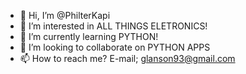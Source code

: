- 👋 Hi, I’m @PhilterKapi
- 👀 I’m interested in ALL THINGS ELETRONICS!
- 🌱 I’m currently learning PYTHON!
- 💞️ I’m looking to collaborate on PYTHON APPS
- 📫 How to reach me? E-mail; glanson93@gmail.com

<!---
PhilterKapi/PhilterKapi is a ✨ special ✨ repository because its `README.md` (this file) appears on your GitHub profile.
You can click the Preview link to take a look at your changes.
--->

